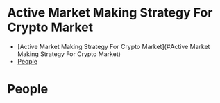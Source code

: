 # Active Market Making Strategy For Crypto Market
- [Active Market Making Strategy For Crypto Market](#Active Market Making Strategy For Crypto Market)
 - [People](#People)





# People
